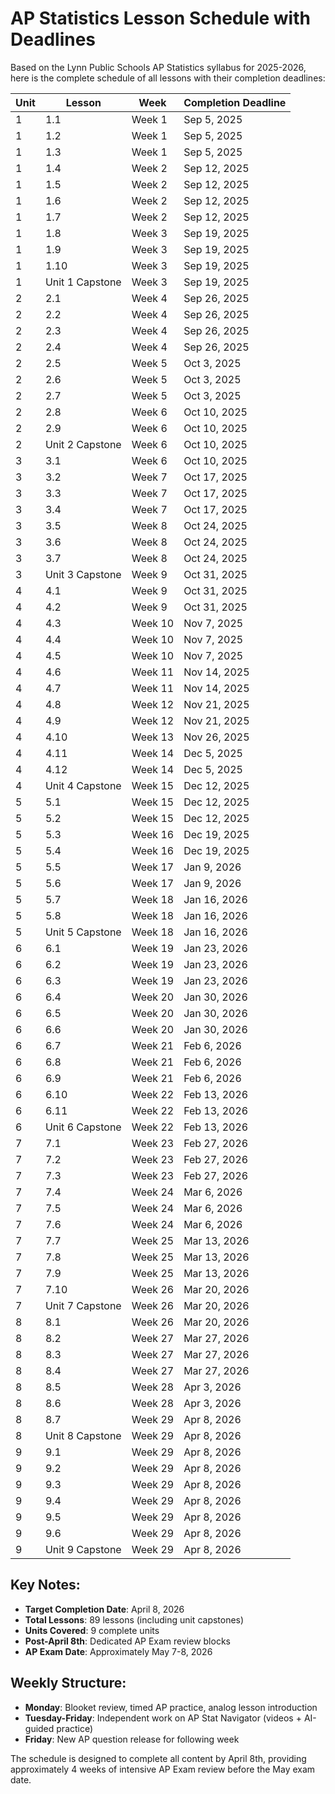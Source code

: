 # AP Statistics Lesson Schedule with Deadlines

Based on the Lynn Public Schools AP Statistics syllabus for 2025-2026, here is the complete schedule of all lessons with their completion deadlines:

| Unit | Lesson | Week | Completion Deadline |
|------|--------|------|-------------------|
| 1 | 1.1 | Week 1 | Sep 5, 2025 |
| 1 | 1.2 | Week 1 | Sep 5, 2025 |
| 1 | 1.3 | Week 1 | Sep 5, 2025 |
| 1 | 1.4 | Week 2 | Sep 12, 2025 |
| 1 | 1.5 | Week 2 | Sep 12, 2025 |
| 1 | 1.6 | Week 2 | Sep 12, 2025 |
| 1 | 1.7 | Week 2 | Sep 12, 2025 |
| 1 | 1.8 | Week 3 | Sep 19, 2025 |
| 1 | 1.9 | Week 3 | Sep 19, 2025 |
| 1 | 1.10 | Week 3 | Sep 19, 2025 |
| 1 | Unit 1 Capstone | Week 3 | Sep 19, 2025 |
| 2 | 2.1 | Week 4 | Sep 26, 2025 |
| 2 | 2.2 | Week 4 | Sep 26, 2025 |
| 2 | 2.3 | Week 4 | Sep 26, 2025 |
| 2 | 2.4 | Week 4 | Sep 26, 2025 |
| 2 | 2.5 | Week 5 | Oct 3, 2025 |
| 2 | 2.6 | Week 5 | Oct 3, 2025 |
| 2 | 2.7 | Week 5 | Oct 3, 2025 |
| 2 | 2.8 | Week 6 | Oct 10, 2025 |
| 2 | 2.9 | Week 6 | Oct 10, 2025 |
| 2 | Unit 2 Capstone | Week 6 | Oct 10, 2025 |
| 3 | 3.1 | Week 6 | Oct 10, 2025 |
| 3 | 3.2 | Week 7 | Oct 17, 2025 |
| 3 | 3.3 | Week 7 | Oct 17, 2025 |
| 3 | 3.4 | Week 7 | Oct 17, 2025 |
| 3 | 3.5 | Week 8 | Oct 24, 2025 |
| 3 | 3.6 | Week 8 | Oct 24, 2025 |
| 3 | 3.7 | Week 8 | Oct 24, 2025 |
| 3 | Unit 3 Capstone | Week 9 | Oct 31, 2025 |
| 4 | 4.1 | Week 9 | Oct 31, 2025 |
| 4 | 4.2 | Week 9 | Oct 31, 2025 |
| 4 | 4.3 | Week 10 | Nov 7, 2025 |
| 4 | 4.4 | Week 10 | Nov 7, 2025 |
| 4 | 4.5 | Week 10 | Nov 7, 2025 |
| 4 | 4.6 | Week 11 | Nov 14, 2025 |
| 4 | 4.7 | Week 11 | Nov 14, 2025 |
| 4 | 4.8 | Week 12 | Nov 21, 2025 |
| 4 | 4.9 | Week 12 | Nov 21, 2025 |
| 4 | 4.10 | Week 13 | Nov 26, 2025 |
| 4 | 4.11 | Week 14 | Dec 5, 2025 |
| 4 | 4.12 | Week 14 | Dec 5, 2025 |
| 4 | Unit 4 Capstone | Week 15 | Dec 12, 2025 |
| 5 | 5.1 | Week 15 | Dec 12, 2025 |
| 5 | 5.2 | Week 15 | Dec 12, 2025 |
| 5 | 5.3 | Week 16 | Dec 19, 2025 |
| 5 | 5.4 | Week 16 | Dec 19, 2025 |
| 5 | 5.5 | Week 17 | Jan 9, 2026 |
| 5 | 5.6 | Week 17 | Jan 9, 2026 |
| 5 | 5.7 | Week 18 | Jan 16, 2026 |
| 5 | 5.8 | Week 18 | Jan 16, 2026 |
| 5 | Unit 5 Capstone | Week 18 | Jan 16, 2026 |
| 6 | 6.1 | Week 19 | Jan 23, 2026 |
| 6 | 6.2 | Week 19 | Jan 23, 2026 |
| 6 | 6.3 | Week 19 | Jan 23, 2026 |
| 6 | 6.4 | Week 20 | Jan 30, 2026 |
| 6 | 6.5 | Week 20 | Jan 30, 2026 |
| 6 | 6.6 | Week 20 | Jan 30, 2026 |
| 6 | 6.7 | Week 21 | Feb 6, 2026 |
| 6 | 6.8 | Week 21 | Feb 6, 2026 |
| 6 | 6.9 | Week 21 | Feb 6, 2026 |
| 6 | 6.10 | Week 22 | Feb 13, 2026 |
| 6 | 6.11 | Week 22 | Feb 13, 2026 |
| 6 | Unit 6 Capstone | Week 22 | Feb 13, 2026 |
| 7 | 7.1 | Week 23 | Feb 27, 2026 |
| 7 | 7.2 | Week 23 | Feb 27, 2026 |
| 7 | 7.3 | Week 23 | Feb 27, 2026 |
| 7 | 7.4 | Week 24 | Mar 6, 2026 |
| 7 | 7.5 | Week 24 | Mar 6, 2026 |
| 7 | 7.6 | Week 24 | Mar 6, 2026 |
| 7 | 7.7 | Week 25 | Mar 13, 2026 |
| 7 | 7.8 | Week 25 | Mar 13, 2026 |
| 7 | 7.9 | Week 25 | Mar 13, 2026 |
| 7 | 7.10 | Week 26 | Mar 20, 2026 |
| 7 | Unit 7 Capstone | Week 26 | Mar 20, 2026 |
| 8 | 8.1 | Week 26 | Mar 20, 2026 |
| 8 | 8.2 | Week 27 | Mar 27, 2026 |
| 8 | 8.3 | Week 27 | Mar 27, 2026 |
| 8 | 8.4 | Week 27 | Mar 27, 2026 |
| 8 | 8.5 | Week 28 | Apr 3, 2026 |
| 8 | 8.6 | Week 28 | Apr 3, 2026 |
| 8 | 8.7 | Week 29 | Apr 8, 2026 |
| 8 | Unit 8 Capstone | Week 29 | Apr 8, 2026 |
| 9 | 9.1 | Week 29 | Apr 8, 2026 |
| 9 | 9.2 | Week 29 | Apr 8, 2026 |
| 9 | 9.3 | Week 29 | Apr 8, 2026 |
| 9 | 9.4 | Week 29 | Apr 8, 2026 |
| 9 | 9.5 | Week 29 | Apr 8, 2026 |
| 9 | 9.6 | Week 29 | Apr 8, 2026 |
| 9 | Unit 9 Capstone | Week 29 | Apr 8, 2026 |

## Key Notes:
- **Target Completion Date**: April 8, 2026
- **Total Lessons**: 89 lessons (including unit capstones)
- **Units Covered**: 9 complete units
- **Post-April 8th**: Dedicated AP Exam review blocks
- **AP Exam Date**: Approximately May 7-8, 2026

## Weekly Structure:
- **Monday**: Blooket review, timed AP practice, analog lesson introduction
- **Tuesday-Friday**: Independent work on AP Stat Navigator (videos + AI-guided practice)
- **Friday**: New AP question release for following week

The schedule is designed to complete all content by April 8th, providing approximately 4 weeks of intensive AP Exam review before the May exam date.